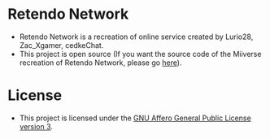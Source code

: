 # Retendo Network
- Retendo Network is a recreation of online service created by Lurio28, Zac_Xgamer, cedkeChat.
- This project is open source (If you want the source code of the Miiverse recreation of Retendo Network, please go [here](https://github.com/InnoverseTeam)).

# License
- This project is licensed under the [GNU Affero General Public License version 3](../LICENSE).
